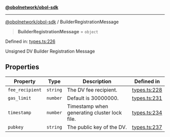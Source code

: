 [**@obolnetwork/obol-sdk**](../index.md)

***

[@obolnetwork/obol-sdk](../index.md) / BuilderRegistrationMessage

> **BuilderRegistrationMessage** = `object`

Defined in: [types.ts:226](https://github.com/ObolNetwork/obol-sdk/blob/e7fc737767265d3063c4e96d045f725fadd20e1e/src/types.ts#L226)

Unsigned DV Builder Registration Message

## Properties

| Property | Type | Description | Defined in |
| ------ | ------ | ------ | ------ |
| <a id="fee_recipient"></a> `fee_recipient` | `string` | The DV fee recipient. | [types.ts:228](https://github.com/ObolNetwork/obol-sdk/blob/e7fc737767265d3063c4e96d045f725fadd20e1e/src/types.ts#L228) |
| <a id="gas_limit"></a> `gas_limit` | `number` | Default is 30000000. | [types.ts:231](https://github.com/ObolNetwork/obol-sdk/blob/e7fc737767265d3063c4e96d045f725fadd20e1e/src/types.ts#L231) |
| <a id="timestamp"></a> `timestamp` | `number` | Timestamp when generating cluster lock file. | [types.ts:234](https://github.com/ObolNetwork/obol-sdk/blob/e7fc737767265d3063c4e96d045f725fadd20e1e/src/types.ts#L234) |
| <a id="pubkey"></a> `pubkey` | `string` | The public key of the DV. | [types.ts:237](https://github.com/ObolNetwork/obol-sdk/blob/e7fc737767265d3063c4e96d045f725fadd20e1e/src/types.ts#L237) |
